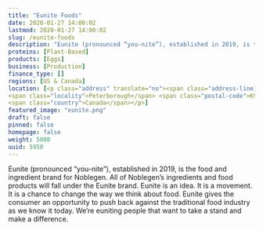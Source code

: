 ```yaml
---
title: "Eunite Foods"
date: 2020-01-27 14:00:02
lastmod: 2020-01-27 14:00:02
slug: /eunite-foods
description: "Eunite (pronounced “you-nite”), established in 2019, is the food and ingredient brand for Noblegen. All of Noblegen’s ingredients and food products will fall under the Eunite brand. Eunite is an idea. It is a movement. It is a chance to change the way we think about food. Eunite gives the consumer an opportunity to push back against the traditional food industry as we know it today. We’re euniting people that want to take a stand and make a difference."
proteins: [Plant-Based]
products: [Eggs]
business: [Production]
finance_type: []
regions: [US & Canada]
location: [<p class="address" translate="no"><span class="address-line1">East Bank Drive</span><br>
<span class="locality">Peterborough</span> <span class="postal-code">K9L 1Z8</span><br>
<span class="country">Canada</span></p>]
featured_image: "eunite.png"
draft: false
pinned: false
homepage: false
weight: 5000
uuid: 5950
---
```

<p>Eunite (pronounced “you-nite”), established in 2019, is the food and ingredient brand for Noblegen. All of Noblegen’s ingredients and food products will fall under the Eunite brand. Eunite is an idea. It is a movement. It is a chance to change the way we think about food. Eunite gives the consumer an opportunity to push back against the traditional food industry as we know it today. We’re euniting people that want to take a stand and make a difference.</p>
